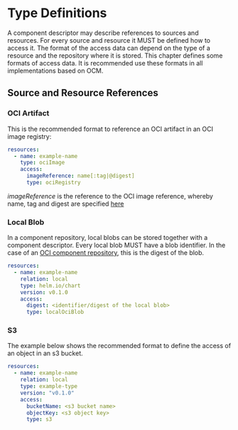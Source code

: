# Type Definitions

A component descriptor may describe references to sources and resources. For every source and resource it MUST be 
defined how to access it. The format of the access data can depend on the type of a resource and the
repository where it is stored. This chapter defines some formats of access data. It is 
recommended use these formats in all implementations based on OCM.

## Source and Resource References

### OCI Artifact

This is the recommended format to reference an OCI artifact in an OCI image registry:

```yaml
resources:
  - name: example-name
    type: ociImage
    access:
      imageReference: name[:tag|@digest]
      type: ociRegistry
```

*imageReference* is the reference to the OCI image reference, whereby name, tag and digest are specified 
[here](https://github.com/opencontainers/distribution-spec/blob/main/spec.md#pull)

### Local Blob

In a component repository, local blobs can be stored together with a component descriptor. Every local blob MUST have
a blob identifier. In the case of an [OCI component repository](05-component-repository-oci.md), this is the digest 
of the blob.

```yaml
resources:
  - name: example-name
    relation: local
    type: helm.io/chart
    version: v0.1.0
    access:
      digest: <identifier/digest of the local blob>
      type: localOciBlob
```

### S3

The example below shows the recommended format to define the access of an object in an s3 bucket.

```yaml
resources:
  - name: example-name
    relation: local
    type: example-type
    version: "v0.1.0"
    access:
      bucketName: <s3 bucket name>
      objectKey: <s3 object key>
      type: s3
```
